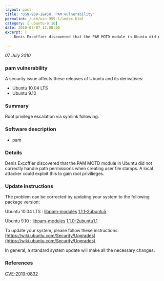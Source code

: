 ```yaml
---
layout: post
title: "USN-959-1&#58; PAM vulnerability"
permalink: /usn/usn-959-1/index.html
category: [ ubuntu-9.10]
date: 2010-07-07 12:00:00
excerpt: |
    Denis Excoffier discovered that the PAM MOTD module in Ubuntu did not correctly handle path permissions when creating user file stamps. A local attacker could exploit this to gain root privilieges. 
    
--- 
```

 
 

*07 July 2010*

### pam vulnerability

A security issue affects these releases of Ubuntu and its derivatives:

* Ubuntu 10.04 LTS
* Ubuntu 9.10

### Summary

Root privilege escalation via symlink following. 

### Software description

* pam 

### Details

Denis Excoffier discovered that the PAM MOTD module in Ubuntu did not correctly handle path permissions when creating user file stamps. A local attacker could exploit this to gain root privilieges. 

### Update instructions

The problem can be corrected by updating your system to the following package version:

Ubuntu 10.04 LTS
 : [libpam-modules](https://launchpad.net/ubuntu/+source/pam) <span> [1.1.1-2ubuntu5](https://launchpad.net/ubuntu/+source/pam/1.1.1-2ubuntu5) </span> 

Ubuntu 9.10
 : [libpam-modules](https://launchpad.net/ubuntu/+source/pam) <span> [1.1.0-2ubuntu1.1](https://launchpad.net/ubuntu/+source/pam/1.1.0-2ubuntu1.1) </span> 

To update your system, please follow these instructions: [https://wiki.ubuntu.com/Security/Upgrades](https://wiki.ubuntu.com/Security/Upgrades).

In general, a standard system update will make all the necessary changes. 

### References

 
 [CVE-2010-0832](http://people.ubuntu.com/~ubuntu-security/cve/CVE-2010-0832)
 

